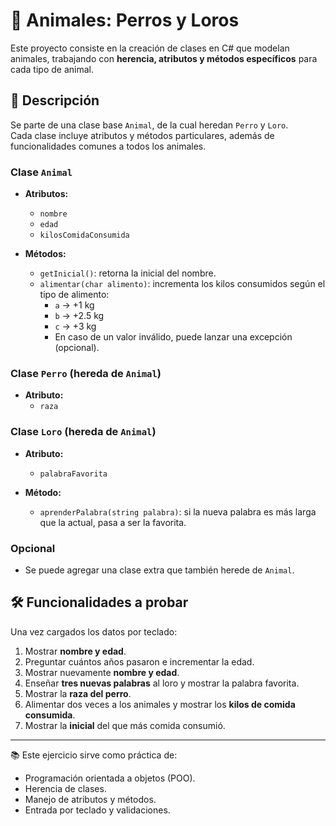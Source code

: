 # 🐾 Animales: Perros y Loros  

Este proyecto consiste en la creación de clases en C# que modelan animales, trabajando con **herencia, atributos y métodos específicos** para cada tipo de animal.  

## 📌 Descripción  

Se parte de una clase base `Animal`, de la cual heredan `Perro` y `Loro`.  
Cada clase incluye atributos y métodos particulares, además de funcionalidades comunes a todos los animales.  

### Clase `Animal`  
- **Atributos:**  
  - `nombre`  
  - `edad`  
  - `kilosComidaConsumida`  

- **Métodos:**  
  - `getInicial()`: retorna la inicial del nombre.  
  - `alimentar(char alimento)`: incrementa los kilos consumidos según el tipo de alimento:  
    - `a` → +1 kg  
    - `b` → +2.5 kg  
    - `c` → +3 kg  
    - En caso de un valor inválido, puede lanzar una excepción (opcional).  

### Clase `Perro` (hereda de `Animal`)  
- **Atributo:**  
  - `raza`  

### Clase `Loro` (hereda de `Animal`)  
- **Atributo:**  
  - `palabraFavorita`  

- **Método:**  
  - `aprenderPalabra(string palabra)`: si la nueva palabra es más larga que la actual, pasa a ser la favorita.  

### Opcional  
- Se puede agregar una clase extra que también herede de `Animal`.  

## 🛠️ Funcionalidades a probar  
Una vez cargados los datos por teclado:  

1. Mostrar **nombre y edad**.  
2. Preguntar cuántos años pasaron e incrementar la edad.  
3. Mostrar nuevamente **nombre y edad**.  
4. Enseñar **tres nuevas palabras** al loro y mostrar la palabra favorita.  
5. Mostrar la **raza del perro**.  
6. Alimentar dos veces a los animales y mostrar los **kilos de comida consumida**.  
7. Mostrar la **inicial** del que más comida consumió.  

---

📚 Este ejercicio sirve como práctica de:  
- Programación orientada a objetos (POO).  
- Herencia de clases.  
- Manejo de atributos y métodos.  
- Entrada por teclado y validaciones.  

